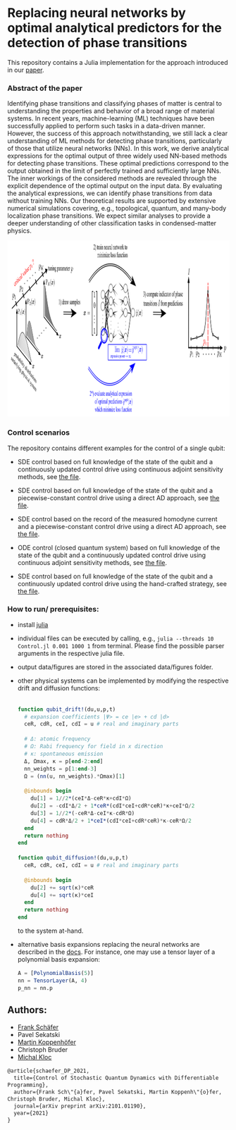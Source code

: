 # Replacing neural networks by optimal analytical predictors for the detection of phase transitions
This repository contains a Julia implementation for the approach introduced in our
[paper](https://arxiv.org/abs/xxxx).

### Abstract of the paper
Identifying phase transitions and classifying phases of matter is central to understanding the properties and behavior of a broad range of material systems. In recent years, machine-learning (ML) techniques have been successfully applied to perform such tasks in a data-driven manner. However, the success of this approach notwithstanding, we still lack a clear understanding of ML methods for detecting phase transitions, particularly of those that utilize neural networks (NNs). In this work, we derive analytical expressions for the optimal output of three widely used NN-based methods for detecting phase transitions. These optimal predictions correspond to the output obtained in the limit of perfectly trained and sufficiently large NNs. The inner workings of the considered methods are revealed through the explicit dependence of the optimal output on the input data. By evaluating the analytical expressions, we can identify phase transitions from data without training NNs. Our theoretical results are supported by extensive numerical simulations covering, e.g., topological, quantum, and many-body localization phase transitions. We expect similar analyses to provide a deeper understanding of other classification tasks in condensed-matter physics.


<p align="center">
  <img src="./misc/method.png" alt="scheme" height="400px" width="748px">
</p>

### Control scenarios

The repository contains different examples for the control of a single qubit:

* SDE control based on full knowledge of the state of the qubit and a continuously
  updated control drive using continuous adjoint sensitivity methods, see [the file](./continuously-updated-control/Control.jl).

* SDE control based on full knowledge of the state of the qubit and a
  piecewise-constant control drive using a direct AD approach, see [the file](./piecewise-constant-control/Control.jl).

* SDE control based on the record of the measured homodyne current and a
  piecewise-constant control drive using a direct AD approach, see [the file](./homodyne-current/Control.jl).

* ODE control (closed quantum system) based on full knowledge of the state of
  the qubit and a continuously updated control drive using continuous adjoint
  sensitivity methods, see [the file](./closed-system/Control.jl).

* SDE control based on full knowledge of the state of the qubit and a continuously
  updated control drive using the hand-crafted strategy, see [the file](./hand_crafted/Control.jl).  


### How to run/ prerequisites:

- install [julia](https://julialang.org/downloads/)
- individual files can be executed by calling, e.g., `julia --threads 10 Control.jl 0.001 1000 1`
  from terminal. Please find the possible parser arguments in the respective julia file.
- output data/figures are stored in the associated data/figures folder.
- other physical systems can be implemented by modifying the respective drift and
  diffusion functions:

  ```julia

  function qubit_drift!(du,u,p,t)
    # expansion coefficients |Ψ> = ce |e> + cd |d>
    ceR, cdR, ceI, cdI = u # real and imaginary parts

    # Δ: atomic frequency
    # Ω: Rabi frequency for field in x direction
    # κ: spontaneous emission
    Δ, Ωmax, κ = p[end-2:end]
    nn_weights = p[1:end-3]
    Ω = (nn(u, nn_weights).*Ωmax)[1]

    @inbounds begin
      du[1] = 1//2*(ceI*Δ-ceR*κ+cdI*Ω)
      du[2] = -cdI*Δ/2 + 1*ceR*(cdI*ceI+cdR*ceR)*κ+ceI*Ω/2
      du[3] = 1//2*(-ceR*Δ-ceI*κ-cdR*Ω)
      du[4] = cdR*Δ/2 + 1*ceI*(cdI*ceI+cdR*ceR)*κ-ceR*Ω/2
    end
    return nothing
  end

  function qubit_diffusion!(du,u,p,t)
    ceR, cdR, ceI, cdI = u # real and imaginary parts

    @inbounds begin
      du[2] += sqrt(κ)*ceR
      du[4] += sqrt(κ)*ceI
    end
    return nothing
  end

  ```
  to the system at-hand.

- alternative basis expansions replacing the neural networks are described in
  the [docs](https://diffeqflux.sciml.ai/dev/layers/BasisLayers/). For instance,
  one may use a tensor layer of a polynomial basis expansion:
  ```julia
  A = [PolynomialBasis(5)]
  nn = TensorLayer(A, 4)
  p_nn = nn.p
  ```


## Authors:

- [Frank Schäfer](https://github.com/frankschae)
- Pavel Sekatski
- [Martin Koppenhöfer](https://github.com/mako-git)
- Christoph Bruder
- [Michal Kloc](https://github.com/MikeKlocCZ)

```
@article{schaefer_DP_2021,
  title={Control of Stochastic Quantum Dynamics with Differentiable Programming},
  author={Frank Sch\"{a}fer, Pavel Sekatski, Martin Koppenh\"{o}fer, Christoph Bruder, Michal Kloc},
  journal={arXiv preprint arXiv:2101.01190},
  year={2021}
}
```
